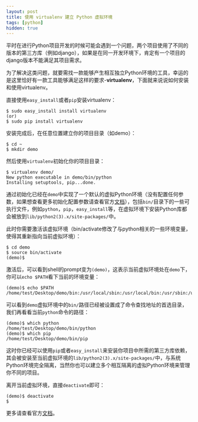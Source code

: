 ```yaml
---
layout: post
title: 使用 virtualenv 建立 Python 虚拟环境
tags: [python]
hidden: true
---
```


平时在进行Python项目开发的时候可能会遇到一个问题，两个项目使用了不同的版本的第三方库（例如django），如果是在同一开发环境下，肯定有一个项目的django版本不能满足其项目需求。

为了解决这类问题，就要需找一款能够产生相互独立Python环境的工具，幸运的是这里恰好有一款工具能够满足这样的要求-**virtualenv**，下面就来说说如何安装和使用virtualenv。

直接使用`easy_install`或者`pip`安装virtualenv：

    $ sudo easy_install install virtualenv
    (or)
    $ sudo pip install virtualenv

安装完成后，在任意位置建立你的项目目录（如demo）：

    $ cd ~
    $ mkdir demo

然后使用`virtualenv`初始化你的项目目录：

    $ virtualenv demo/
    New python executable in demo/bin/python
    Installing setuptools, pip...done.
    
通过初始化已经在`demo`中实现了一个默认的虚拟Python环境（没有配置任何参数，如果想查看更多初始化配置参数请查看官方[文档](https://virtualenv.pypa.io/en/latest/reference.html)），包括`bin/`目录下的一些可执行文件，例如`python`，`pip`，`easy_install`等，在虚拟环境下安装Python库都会被放到`lib/python2(3).x/site-packages/`中。

此时你需要激活该虚拟环境（bin/activate修改了与python相关的一些环境变量，使得其重新指向当前虚拟环境）：

    $ cd demo
    $ source bin/activate
    (demo)$ 
    
激活后，可以看到shell的prompt变为`(demo)`，这表示当前虚拟环境处在`demo`下，你可以`echo $PATH`看下当前的环境变量：

    (demo)$ echo $PATH
    /home/test/Desktop/demo/bin:/usr/local/sbin:/usr/local/bin:/usr/sbin:/usr/bin:/sbin:/bin
    
可以看到`demo`虚拟环境中的`bin/`路径已经被设置成了命令查找地址的首选目录，我们再看看当前`python`命令的路径：

    (demo)$ which python
    /home/test/Desktop/demo/bin/python
    (demo)$ which pip
    /home/test/Desktop/demo/bin/pip
    
这时你已经可以使用`pip`或者`easy_install`来安装你项目中所需的第三方库依赖，其会被安装至当前虚拟环境的`lib/python2(3).x/site-packages/`中，与系统Python环境完全隔离，当然你也可以建立多个相互隔离的虚拟Python环境来管理你不同的项目。

离开当前虚拟环境，直接`deactivate`即可：

    (demo)$ deactivate
    $
    
更多请查看官方[文档](https://github.com/pypa/virtualenv)。
